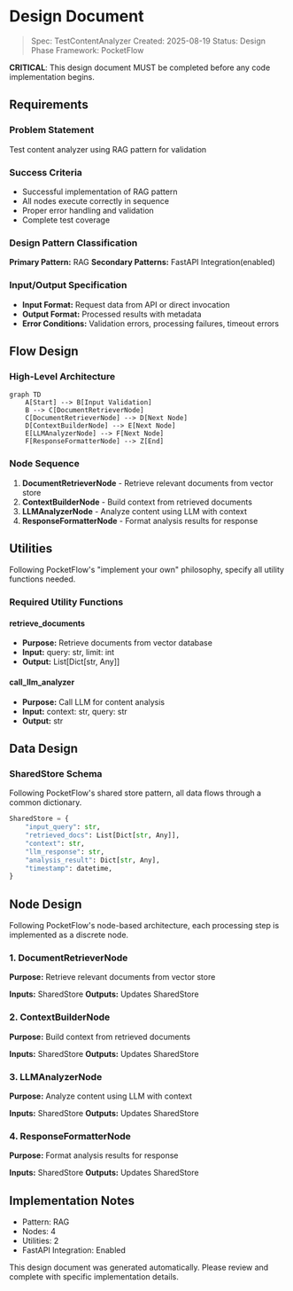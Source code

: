 # Design Document

> Spec: TestContentAnalyzer
> Created: 2025-08-19
> Status: Design Phase
> Framework: PocketFlow

**CRITICAL**: This design document MUST be completed before any code implementation begins.

## Requirements

### Problem Statement
Test content analyzer using RAG pattern for validation

### Success Criteria
- Successful implementation of RAG pattern
- All nodes execute correctly in sequence
- Proper error handling and validation
- Complete test coverage

### Design Pattern Classification
**Primary Pattern:** RAG
**Secondary Patterns:** FastAPI Integration(enabled)

### Input/Output Specification
- **Input Format:** Request data from API or direct invocation
- **Output Format:** Processed results with metadata
- **Error Conditions:** Validation errors, processing failures, timeout errors

## Flow Design

### High-Level Architecture
```mermaid
graph TD
    A[Start] --> B[Input Validation]
    B --> C[DocumentRetrieverNode]
    C[DocumentRetrieverNode] --> D[Next Node]
    D[ContextBuilderNode] --> E[Next Node]
    E[LLMAnalyzerNode] --> F[Next Node]
    F[ResponseFormatterNode] --> Z[End]
```

### Node Sequence
1. **DocumentRetrieverNode** - Retrieve relevant documents from vector store
2. **ContextBuilderNode** - Build context from retrieved documents
3. **LLMAnalyzerNode** - Analyze content using LLM with context
4. **ResponseFormatterNode** - Format analysis results for response

## Utilities

Following PocketFlow's "implement your own" philosophy, specify all utility functions needed.

### Required Utility Functions

#### retrieve_documents
- **Purpose:** Retrieve documents from vector database
- **Input:** query: str, limit: int
- **Output:** List[Dict[str, Any]]

#### call_llm_analyzer
- **Purpose:** Call LLM for content analysis
- **Input:** context: str, query: str
- **Output:** str


## Data Design

### SharedStore Schema
Following PocketFlow's shared store pattern, all data flows through a common dictionary.

```python
SharedStore = {
    "input_query": str,
    "retrieved_docs": List[Dict[str, Any]],
    "context": str,
    "llm_response": str,
    "analysis_result": Dict[str, Any],
    "timestamp": datetime,
}
```

## Node Design

Following PocketFlow's node-based architecture, each processing step is implemented as a discrete node.

### 1. DocumentRetrieverNode
**Purpose:** Retrieve relevant documents from vector store

**Inputs:** SharedStore
**Outputs:** Updates SharedStore

### 2. ContextBuilderNode
**Purpose:** Build context from retrieved documents

**Inputs:** SharedStore
**Outputs:** Updates SharedStore

### 3. LLMAnalyzerNode
**Purpose:** Analyze content using LLM with context

**Inputs:** SharedStore
**Outputs:** Updates SharedStore

### 4. ResponseFormatterNode
**Purpose:** Format analysis results for response

**Inputs:** SharedStore
**Outputs:** Updates SharedStore


## Implementation Notes

- Pattern: RAG
- Nodes: 4
- Utilities: 2
- FastAPI Integration: Enabled

This design document was generated automatically. Please review and complete with specific implementation details.